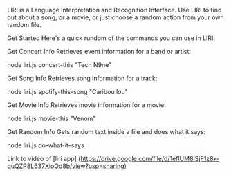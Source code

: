 LIRI is a Language Interpretation and Recognition Interface. Use LIRI to find out about a song, or a movie, or just choose a random action from your own random file.



Get Started
Here's a quick rundom of the commands you can use in LIRI.

Get Concert Info
Retrieves event information for a band or artist:

node liri.js concert-this "Tech N9ne"

Get Song Info
Retrieves song information for a track:

node liri.js spotify-this-song "Caribou lou"

Get Movie Info
Retrieves movie information for a movie:

node liri.js movie-this "Venom"

Get Random Info
Gets random text inside a file and does what it says:

node liri.js do-what-it-says


Link to video of [liri app] (https://drive.google.com/file/d/1eflUM8ISjF1z8k-quQZP8L637XioOd8b/view?usp=sharing)